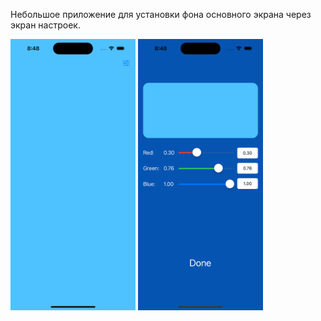 Небольшое приложение для установки фона основного экрана через экран настроек.

<div>
  <img src="screenshoots/1.png" width="200">
  <img src="screenshoots/2.png" width="200">
</div>
